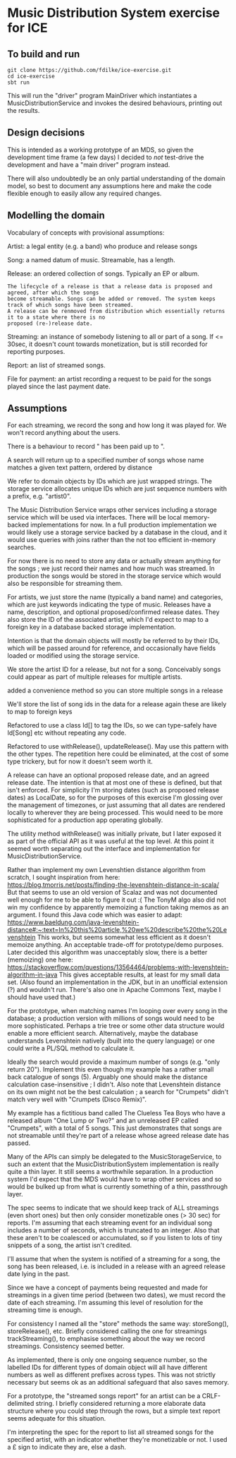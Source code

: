 # Music Distribution System exercise for ICE

## To build and run

    git clone https://github.com/fdilke/ice-exercise.git
    cd ice-exercise
    sbt run

This will run the "driver" program MainDriver which instantiates a
MusicDistributionService and invokes the desired behaviours, printing
out the results.

## Design decisions

This is intended as a working prototype of an MDS, so given the development
time frame (a few days) I decided to _not_ test-drive the development and
have a "main driver" program instead.

There will also undoubtedly be an only partial understanding of the domain
model, so best to document any assumptions here and make the code flexible
enough to easily allow any required changes.

## Modelling the domain

Vocabulary of concepts with provisional assumptions:

Artist: a legal entity (e.g. a band) who produce and release songs

Song: a named datum of music. Streamable, has a length.

Release: an ordered collection of songs. Typically an EP or album.

    The lifecycle of a release is that a release data is proposed and agreed, after which the songs
    become streamable. Songs can be added or removed. The system keeps track of which songs have been streamed.
    A release can be renmoved from distribution which essentially returns it to a state where there is no
    proposed (re-)release date.

Streaming: an instance of somebody listening to all or part of a song. If <= 30sec, it doesn't count towards monetization, but is still recorded for reporting purposes.

Report: an list of streamed songs.

File for payment: an artist recording a request to be paid for the songs played since the last payment date.

## Assumptions

For each streaming, we record the song and how long it was played for. 
We won't record anything about the users.

There is a behaviour to record "<artist> has been paid up to <date>".

A search will return up to a specified number of songs whose name matches a given text pattern,
    ordered by distance

We refer to domain objects by IDs which are just wrapped strings.
    The storage service allocates unique IDs which are just sequence numbers with a prefix, e.g. "artist0".

The Music Distribution Service wraps other services including a storage service which will be used via
    interfaces. There will be local memory-backed implementations for now.
    In a full production implementation we would likely use a storage service backed by a database in the cloud, and it would use queries with joins rather than the not too efficient in-memory searches.

For now there is no need to store any data or actually stream anything for the songs ; we just
    record their names and how much was streamed.
    In production the songs would be stored in the storage service which would also be responsible for streaming them.

For artists, we just store the name (typically a band name) and categories,
    which are just keywords indicating the type of music.
Releases have a name, description, and optional proposed/confirmed release dates.
They also store the ID of the associated artist, which I'd expect to map to a foreign key
    in a database backed storage implementation.

Intention is that the domain objects will mostly be referred to by their IDs, which will be passed
    around for reference, and occasionally have fields loaded or modified using the storage service.

We store the artist ID for a release, but not for a song.
Conceivably songs could appear as part of multiple releases for multiple artists.

added a convenience method so you can store multiple songs in a release

We'll store the list of song ids in the data for a release
    again these are likely to map to foreign keys

Refactored to use a class Id[<CLASS>] to tag the IDs, so we can type-safely have
Id[Song] etc without repeating any code.

Refactored to use withRelease(), updateRelease(). May use this pattern with the other types.
The repetition here could be eliminated, at the cost of some type trickery,
but for now it doesn't seem worth it.

A release can have an optional proposed release date, and an agreed release date.
The intention is that at most one of these is defined, but that isn't enforced.
For simplicity I'm storing dates (such as proposed release dates) as LocalDate, so for the purposes of this
exercise I'm glossing over the management of timezones, or just assuming that all dates are
rendered locally to wherever they are being processed. This would need to be more sophisticated
for a production app operating globally.

The utility method withRelease() was initially private, but I later exposed it as part of the official API
    as it was useful at the top level.
At this point it seemed worth separating out the interface and implementation for MusicDistributionService.

Rather than implement my own Levenshtien distance algorithm from scratch, I sought inspiration from here:
https://blog.tmorris.net/posts/finding-the-levenshtein-distance-in-scala/
But that seems to use an old version of Scalaz and was not documented well enough for me to be
able to figure it out :(
The TonyM algo also did not win my confidence by apparently memoizing a function taking memos as an argument.
I found this Java code which was easier to adapt:
https://www.baeldung.com/java-levenshtein-distance#:~:text=In%20this%20article,%20we%20describe%20the%20Levenshtein
This works, but seems somewhat less efficient as it doesn't memoize anything.
An acceptable trade-off for prototype/demo purposes.
Later decided this algorithm was unacceptably slow, there is a better (memoizing) one here:
https://stackoverflow.com/questions/13564464/problems-with-levenshtein-algorithm-in-java
This gives acceptable results, at least for my small data set.
(Also found an implementation in the JDK, but in an unofficial extension (?) and wouldn't run.
There's also one in Apache Commons Text, maybe I should have used that.)

For the prototype, when matching names I'm looping over every song in the database;
a production version with millions of songs would need to be more sophisticated.
Perhaps a trie tree or some other data structure would enable a more efficient search.
Alternatively, maybe the database understands Levenshtein natively (built into the query language)
or one could write a PL/SQL method to calculate it.

Ideally the search would provide a maximum number of songs (e.g. "only return 20").
Implement this even though my example has a rather small back catalogue of songs (5).
Arguably one should make the distance calculation case-insensitive ; I didn't.
Also note that Levenshtein distance on its own might not be the best calculation ;
    a search for "Crumpets" didn't match very well with "Crumpets (Disco Remix)".

My example has a fictitious band called The Clueless Tea Boys who have a released album
"One Lump or Two?" and an unreleased EP called "Crumpets", with a total of 5 songs.
This just demonstrates that songs are not streamable until they're part of a release
whose agreed release date has passed.

Many of the APIs can simply be delegated to the MusicStorageService, to such an extent that
the MusicDistributionSystem implementation is really quite a thin layer. It still seems a
worthwhile separation. In a production system I'd expect that the MDS would have to wrap
other services and so would be bulked up from what is currently something of a thin, passthrough
layer.

The spec seems to indicate that we should keep track of ALL streamings (even short ones)
    but then only consider monetizable ones (> 30 sec) for reports.
I'm assuming that each streaming event for an individual song includes a number of seconds,
which is truncated to an integer. Also that these aren't to be coalesced or accumulated, so
if you listen to lots of tiny snippets of a song, the artist isn't credited.

I'll assume that when the system is notified of a streaming for a song, the song has been
released, i.e. is included in a release with an agreed release date lying in the past.

Since we have a concept of payments being requested and made for streamings in a given
time period (between two dates), we must record the date of each streaming.
I'm assuming this level of resolution for the streaming time is enough.

For consistency I named all the "store" methods the same way: storeSong(), storeRelease(), etc.
Briefly considered calling the one for streamings trackStreaming(), to emphasise something
about the way we record streamings. Consistency seemed better.

As implemented, there is only one ongoing sequence number, so the labelled IDs for different 
types of domain object will all have different numbers as well as different prefixes across types.
This was not strictly necessary but seems ok as an additional safeguard that also saves memory.

For a prototype, the "streamed songs report" for an artist can be a CRLF-delimited string.
I briefly considered returning a more elaborate data structure where you could step through the
rows, but a simple text report seems adequate for this situation.

I'm interpreting the spec for the report to list all streamed songs for the specified artist,
    with an indicator whether they're monetizable or not. I used a £ sign to indicate they are, else a dash.
